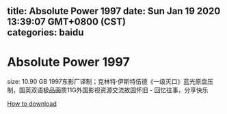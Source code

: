 
title: Absolute Power 1997
date: Sun Jan 19 2020 13:39:07 GMT+0800 (CST)    
categories: baidu
---

# Absolute Power 1997
size: 10.90 GB
 1997东影厂译制；克林特·伊斯特伍德《一级灭口》蓝光原盘压制，国英双语极品画质11G外国影视资源交流故园怀旧 - 回忆往事，分享快乐
 

[How to download](https://bpcam.bemobtrk.com/go/2ceec3aa-1ca2-46d6-b9ff-aaa5c184517c?jno=3296)